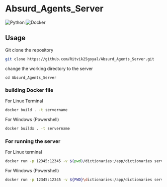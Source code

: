 # Absurd_Agents_Server
![Python](https://img.shields.io/badge/python-3670A0?style=for-the-badge&logo=python&logoColor=ffdd54)
![Docker](https://img.shields.io/badge/docker-%230db7ed.svg?style=for-the-badge&logo=docker&logoColor=white)



## Usage

Git clone the repository 
```bash
git clone https://github.com/Ritvik25goyal/Absurd_Agents_Server.git
```
change the working directory to the server
```
cd Absurd_Agents_Server
```


### building Docker file

For Linux Terminal
```bash
docker build . -t servername
```

For Windows (Powershell)
```bash
docker buildx . -t servername
```

### For running the server

For Linux terminal
```bash
docker run -p 12345:12345 -v $(pwd)/dictionaries:/app/dictionaries servername
```

For Windows (Powershell)
```bash
docker run -p 12345:12345 -v ${PWD}\dictionaries:/app/dictionaries servername
```
